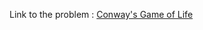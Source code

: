 Link to the problem : [Conway's Game of Life](https://www.rosettacode.org/wiki/Conway's_Game_of_Life)
